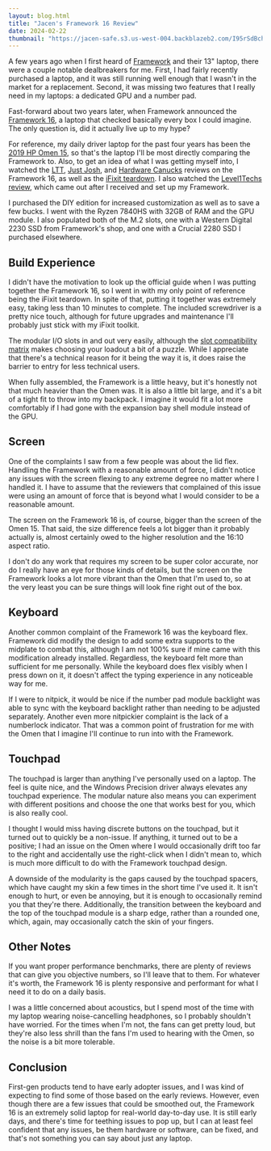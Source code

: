 ```yaml
---
layout: blog.html
title: "Jacen's Framework 16 Review"
date: 2024-02-22
thumbnail: "https://jacen-safe.s3.us-west-004.backblazeb2.com/I95rSdBchpb6.png"
---
```


A few years ago when I first heard of [Framework](https://frame.work) and their 13" laptop, there were a couple notable dealbreakers for me. First, I had fairly recently purchased a laptop, and it was still running well enough that I wasn't in the market for a replacement. Second, it was missing two features that I really need in my laptops: a dedicated GPU and a number pad.

Fast-forward about two years later, when Framework announced the [Framework 16](https://frame.work/products/laptop16-diy-amd-7040), a laptop that checked basically every box I could imagine. The only question is, did it actually live up to my hype?
<!-- more -->

For reference, my daily driver laptop for the past four years has been the [2019 HP Omen 15](https://www.hp.com/us-en/shop/pdp/omen-laptop-15t-7lg50av-1), so that's the laptop I'll be most directly comparing the Framework to. Also, to get an idea of what I was getting myself into, I watched the [LTT](https://www.youtube.com/watch?v=eUCm4wKarpQ), [Just Josh](https://www.youtube.com/watch?v=2sp5gmqKi7M), and [Hardware Canucks](https://www.youtube.com/watch?v=GnWfLVKgHFQ) reviews on the Framework 16, as well as the [iFixit teardown](https://www.youtube.com/watch?v=Y8uv8fajOrc). I also watched the [Level1Techs review](https://www.youtube.com/watch?v=A5cxtWvKors), which came out after I received and set up my Framework.

I purchased the DIY edition for increased customization as well as to save a few bucks. I went with the Ryzen 7840HS with 32GB of RAM and the GPU module. I also populated both of the M.2 slots, one with a Western Digital 2230 SSD from Framework's shop, and one with a Crucial 2280 SSD I purchased elsewhere.

## Build Experience

I didn't have the motivation to look up the official guide when I was putting together the Framework 16, so I went in with my only point of reference being the iFixit teardown. In spite of that, putting it together was extremely easy, taking less than 10 minutes to complete. The included screwdriver is a pretty nice touch, although for future upgrades and maintenance I'll probably just stick with my iFixit toolkit.

The modular I/O slots in and out very easily, although the [slot compatibility matrix](https://knowledgebase.frame.work/en_us/expansion-card-slot-functionality-on-framework-laptop-16-rkUjGm7cn) makes choosing your loadout a bit of a puzzle. While I appreciate that there's a technical reason for it being the way it is, it does raise the barrier to entry for less technical users.

When fully assembled, the Framework is a little heavy, but it's honestly not that much heavier than the Omen was. It is also a little bit large, and it's a bit of a tight fit to throw into my backpack. I imagine it would fit a lot more comfortably if I had gone with the expansion bay shell module instead of the GPU.

## Screen

One of the complaints I saw from a few people was about the lid flex. Handling the Framework with a reasonable amount of force, I didn't notice any issues with the screen flexing to any extreme degree no matter where I handled it. I have to assume that the reviewers that complained of this issue were using an amount of force that is beyond what I would consider to be a reasonable amount.

The screen on the Framework 16 is, of course, bigger than the screen of the Omen 15. That said, the size difference feels a lot bigger than it probably actually is, almost certainly owed to the higher resolution and the 16:10 aspect ratio.

I don't do any work that requires my screen to be super color accurate, nor do I really have an eye for those kinds of details, but the screen on the Framework looks a lot more vibrant than the Omen that I'm used to, so at the very least you can be sure things will look fine right out of the box.

## Keyboard

Another common complaint of the Framework 16 was the keyboard flex. Framework did modify the design to add some extra supports to the midplate to combat this, although I am not 100% sure if mine came with this modification already installed. Regardless, the keyboard felt more than sufficient for me personally. While the keyboard does flex visibly when I press down on it, it doesn't affect the typing experience in any noticeable way for me.

If I were to nitpick, it would be nice if the number pad module backlight was able to sync with the keyboard backlight rather than needing to be adjusted separately. Another even more nitpickier complaint is the lack of a numberlock indicator. That was a common point of frustration for me with the Omen that I imagine I'll continue to run into with the Framework.

## Touchpad

The touchpad is larger than anything I've personally used on a laptop. The feel is quite nice, and the Windows Precision driver always elevates any touchpad experience. The modular nature also means you can experiment with different positions and choose the one that works best for you, which is also really cool.

I thought I would miss having discrete buttons on the touchpad, but it turned out to quickly be a non-issue. If anything, it turned out to be a positive; I had an issue on the Omen where I would occasionally drift too far to the right and accidentally use the right-click when I didn't mean to, which is much more difficult to do with the Framework touchpad design.

A downside of the modularity is the gaps caused by the touchpad spacers, which have caught my skin a few times in the short time I've used it. It isn't enough to hurt, or even be annoying, but it is enough to occasionally remind you that they're there. Additionally, the transition between the keyboard and the top of the touchpad module is a sharp edge, rather than a rounded one, which, again, may occasionally catch the skin of your fingers.

## Other Notes

If you want proper performance benchmarks, there are plenty of reviews that can give you objective numbers, so I'll leave that to them. For whatever it's worth, the Framework 16 is plenty responsive and performant for what I need it to do on a daily basis.

I was a little concerned about acoustics, but I spend most of the time with my laptop wearing noise-cancelling headphones, so I probably shouldn't have worried. For the times when I'm not, the fans can get pretty loud, but they're also less shrill than the fans I'm used to hearing with the Omen, so the noise is a bit more tolerable.

## Conclusion

First-gen products tend to have early adopter issues, and I was kind of expecting to find some of those based on the early reviews. However, even though there are a few issues that could be smoothed out, the Framework 16 is an extremely solid laptop for real-world day-to-day use. It is still early days, and there's time for teething issues to pop up, but I can at least feel confident that any issues, be them hardware or software, can be fixed, and that's not something you can say about just any laptop.